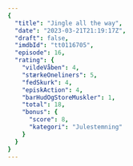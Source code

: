 ```yaml
---
{
  "title": "Jingle all the way",
  "date": "2023-03-21T21:19:17Z",
  "draft": false,
  "imdbId": "tt0116705",
  "episode": 16,
  "rating": {
    "vildeVåben": 4,
    "stærkeOneliners": 5,
    "fedSkurk": 4,
    "episkAction": 4,
    "barHudOgStoreMuskler": 1,
    "total": 18,
    "bonus": {
      "score": 8,
      "kategori": "Julestemning"
    }
  }
}
---
```


